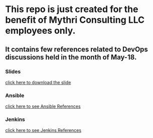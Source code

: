 # This repo is just created for the benefit of Mythri Consulting LLC employees only.
## It contains few references related to DevOps discussions held in the month of May-18.

### Slides
[click here to download the slide](Mythri_DevOps.pdf)
### Ansible
[click here to see Ansible References](ansible)

### Jenkins
[click here to see Jenkins References](jenkins)

